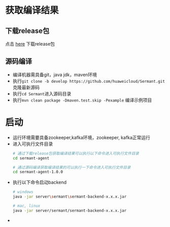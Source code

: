 # 获取编译结果

## 下载release包
点击 [here](https://github.com/huaweicloud/Sermant/releases) 下载release包

## 源码编译
- 编译机器需具备git，java jdk，maven环境
- 执行`git clone -b develop https://github.com/huaweicloud/Sermant.git` 克隆最新源码
- 执行`cd Sermant`进入源码目录
- 执行`mvn clean package -Dmaven.test.skip -Pexample` 编译示例项目

# 启动
- 运行环境需要具备zookeeper,kafka环境，zookeeper, kafka正常运行
- 进入可执行文件目录
  ```bash
  # 通过下载release包获取编译结果可以执行以下命令进入可执行文件目录
  cd sermant-agent
  
  # 通过源码编译获取编译结果的可以执行一下命令进入可执行文件目录
  cd sermant-agent-1.0.0
  ```
- 执行以下命令启动backend
  ```bash
  # windows
  java -jar server\sermant\sermant-backend-x.x.x.jar
  
  # mac, linux
  java -jar server/sermant/sermant-backend-x.x.x.jar
  ```
- 